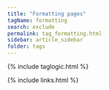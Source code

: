 ```yaml
---
title: "Formatting pages"
tagName: formatting
search: exclude
permalink: tag_formatting.html
sidebar: article_sidebar
folder: tags
---
```

{% include taglogic.html %}

{% include links.html %}
